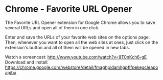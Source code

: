 # Chrome - Favorite URL Opener

The Favorite URL Opener extension for Google Chrome allows you to save several URLs and open all of them in one click.

Enter and save the URLs of your favorite web sites on the options page. Then, whenever you want to open all the web sites at ones, just click on the extension's button and all of them will be opened in new tabs.

Watch a screencast: http://www.youtube.com/watch?v=8T0nKch6-gE
Download and install: https://chrome.google.com/webstore/detail/fmaghpidamhgpflfpekegcleapoapjba